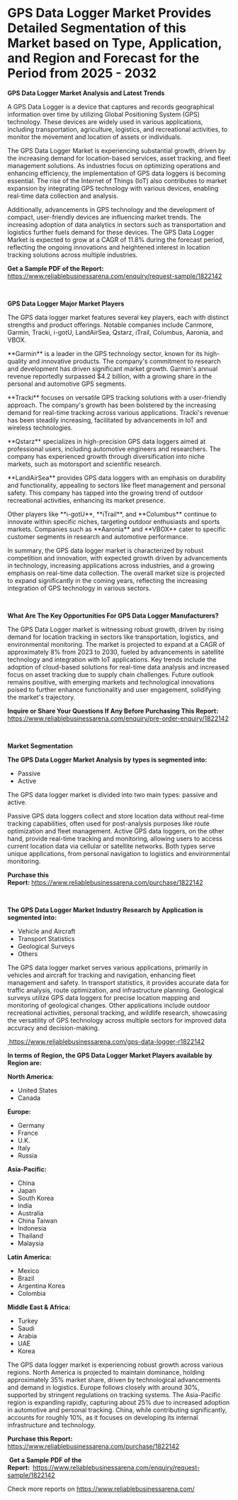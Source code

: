 <p><h1>GPS Data Logger Market Provides Detailed Segmentation of this Market based on Type, Application, and Region and Forecast for the Period from 2025 - 2032</h1></p><p><strong>GPS Data Logger Market Analysis and Latest Trends</strong></p>
<p><p>A GPS Data Logger is a device that captures and records geographical information over time by utilizing Global Positioning System (GPS) technology. These devices are widely used in various applications, including transportation, agriculture, logistics, and recreational activities, to monitor the movement and location of assets or individuals.</p><p>The GPS Data Logger Market is experiencing substantial growth, driven by the increasing demand for location-based services, asset tracking, and fleet management solutions. As industries focus on optimizing operations and enhancing efficiency, the implementation of GPS data loggers is becoming essential. The rise of the Internet of Things (IoT) also contributes to market expansion by integrating GPS technology with various devices, enabling real-time data collection and analysis.</p><p>Additionally, advancements in GPS technology and the development of compact, user-friendly devices are influencing market trends. The increasing adoption of data analytics in sectors such as transportation and logistics further fuels demand for these devices. The GPS Data Logger Market is expected to grow at a CAGR of 11.8% during the forecast period, reflecting the ongoing innovations and heightened interest in location tracking solutions across multiple industries.</p></p>
<p><strong>Get a Sample PDF of the Report:&nbsp;</strong> <a href="https://www.reliablebusinessarena.com/enquiry/request-sample/1822142?utm_campaign=1905&utm_medium=2&utm_source=Github&utm_content=ia&utm_term=10022025&utm_id=gps-data-logger">https://www.reliablebusinessarena.com/enquiry/request-sample/1822142</a></p>
<p>&nbsp;</p>
<p><strong>GPS Data Logger Major Market Players</strong></p>
<p><p>The GPS data logger market features several key players, each with distinct strengths and product offerings. Notable companies include Canmore, Garmin, Tracki, i-gotU, LandAirSea, Qstarz, iTrail, Columbus, Aaronia, and VBOX.</p><p>**Garmin** is a leader in the GPS technology sector, known for its high-quality and innovative products. The company's commitment to research and development has driven significant market growth. Garmin's annual revenue reportedly surpassed $4.2 billion, with a growing share in the personal and automotive GPS segments.</p><p>**Tracki** focuses on versatile GPS tracking solutions with a user-friendly approach. The company's growth has been bolstered by the increasing demand for real-time tracking across various applications. Tracki's revenue has been steadily increasing, facilitated by advancements in IoT and wireless technologies.</p><p>**Qstarz** specializes in high-precision GPS data loggers aimed at professional users, including automotive engineers and researchers. The company has experienced growth through diversification into niche markets, such as motorsport and scientific research. </p><p>**LandAirSea** provides GPS data loggers with an emphasis on durability and functionality, appealing to sectors like fleet management and personal safety. This company has tapped into the growing trend of outdoor recreational activities, enhancing its market presence.</p><p>Other players like **i-gotU**, **iTrail**, and **Columbus** continue to innovate within specific niches, targeting outdoor enthusiasts and sports markets. Companies such as **Aaronia** and **VBOX** cater to specific customer segments in research and automotive performance.</p><p>In summary, the GPS data logger market is characterized by robust competition and innovation, with expected growth driven by advancements in technology, increasing applications across industries, and a growing emphasis on real-time data collection. The overall market size is projected to expand significantly in the coming years, reflecting the increasing integration of GPS technology in various sectors.</p></p>
<p>&nbsp;</p>
<p><strong>What Are The Key Opportunities For GPS Data Logger Manufacturers?</strong></p>
<p><p>The GPS Data Logger market is witnessing robust growth, driven by rising demand for location tracking in sectors like transportation, logistics, and environmental monitoring. The market is projected to expand at a CAGR of approximately 8% from 2023 to 2030, fueled by advancements in satellite technology and integration with IoT applications. Key trends include the adoption of cloud-based solutions for real-time data analysis and increased focus on asset tracking due to supply chain challenges. Future outlook remains positive, with emerging markets and technological innovations poised to further enhance functionality and user engagement, solidifying the market's trajectory.</p></p>
<p><strong>Inquire or Share Your Questions If Any Before Purchasing This Report:</strong> <a href="https://www.reliablebusinessarena.com/enquiry/pre-order-enquiry/1822142?utm_campaign=1905&utm_medium=2&utm_source=Github&utm_content=ia&utm_term=10022025&utm_id=gps-data-logger">https://www.reliablebusinessarena.com/enquiry/pre-order-enquiry/1822142</a></p>
<p>&nbsp;</p>
<p><strong>Market Segmentation</strong></p>
<p><strong>The GPS Data Logger Market Analysis by types is segmented into:</strong></p>
<p><ul><li>Passive</li><li>Active</li></ul></p>
<p><p>The GPS data logger market is divided into two main types: passive and active. </p><p>Passive GPS data loggers collect and store location data without real-time tracking capabilities, often used for post-analysis purposes like route optimization and fleet management. Active GPS data loggers, on the other hand, provide real-time tracking and monitoring, allowing users to access current location data via cellular or satellite networks. Both types serve unique applications, from personal navigation to logistics and environmental monitoring.</p></p>
<p><strong>Purchase this Report:&nbsp;</strong><a href="https://www.reliablebusinessarena.com/purchase/1822142?utm_campaign=1905&utm_medium=2&utm_source=Github&utm_content=ia&utm_term=10022025&utm_id=gps-data-logger">https://www.reliablebusinessarena.com/purchase/1822142</a></p>
<p>&nbsp;</p>
<p><strong>The GPS Data Logger Market Industry Research by Application is segmented into:</strong></p>
<p><ul><li>Vehicle and Aircraft</li><li>Transport Statistics</li><li>Geological Surveys</li><li>Others</li></ul></p>
<p><p>The GPS data logger market serves various applications, primarily in vehicles and aircraft for tracking and navigation, enhancing fleet management and safety. In transport statistics, it provides accurate data for traffic analysis, route optimization, and infrastructure planning. Geological surveys utilize GPS data loggers for precise location mapping and monitoring of geological changes. Other applications include outdoor recreational activities, personal tracking, and wildlife research, showcasing the versatility of GPS technology across multiple sectors for improved data accuracy and decision-making.</p></p>
<p><a href="https://www.reliablebusinessarena.com/gps-data-logger-r1822142?utm_campaign=1905&utm_medium=2&utm_source=Github&utm_content=ia&utm_term=10022025&utm_id=gps-data-logger">&nbsp;https://www.reliablebusinessarena.com/gps-data-logger-r1822142</a></p>
<p><strong>In terms of Region, the GPS Data Logger Market Players available by Region are:</strong></p>
<p>
    <p> <strong> North America: </strong>
        <ul>
            <li>United States</li>
            <li>Canada</li>
        </ul>
        </p> 
    <p> <strong> Europe: </strong>
        <ul>
            <li>Germany</li>
            <li>France</li>
            <li>U.K.</li>
            <li>Italy</li>
            <li>Russia</li>
        </ul>
        </p> 
    <p> <strong> Asia-Pacific: </strong>
        <ul>
            <li>China</li>
            <li>Japan</li>
            <li>South Korea</li>
            <li>India</li>
            <li>Australia</li>
            <li>China Taiwan</li>
            <li>Indonesia</li>
            <li>Thailand</li>
            <li>Malaysia</li>
        </ul>
        </p> 
    <p> <strong> Latin America: </strong>
        <ul>
            <li>Mexico</li>
            <li>Brazil</li>
            <li>Argentina Korea</li>
            <li>Colombia</li>
        </ul>
        </p> 
    <p> <strong> Middle East & Africa: </strong>
        <ul>
            <li>Turkey</li>
            <li>Saudi</li>
            <li>Arabia</li>
            <li>UAE</li>
            <li>Korea</li>
        </ul>
    </p>
    </p>
<p><p>The GPS data logger market is experiencing robust growth across various regions. North America is projected to maintain dominance, holding approximately 35% market share, driven by technological advancements and demand in logistics. Europe follows closely with around 30%, supported by stringent regulations on tracking systems. The Asia-Pacific region is expanding rapidly, capturing about 25% due to increased adoption in automotive and personal tracking. China, while contributing significantly, accounts for roughly 10%, as it focuses on developing its internal infrastructure and technology.</p></p>
<p><strong>Purchase this Report: </strong><a href="https://www.reliablebusinessarena.com/purchase/1822142?utm_campaign=1905&utm_medium=2&utm_source=Github&utm_content=ia&utm_term=10022025&utm_id=gps-data-logger">https://www.reliablebusinessarena.com/purchase/1822142</a></p>
<p>&nbsp;<strong>Get a Sample PDF of the Report:&nbsp;&nbsp;</strong><a href="https://www.reliablebusinessarena.com/enquiry/request-sample/1822142?utm_campaign=1905&utm_medium=2&utm_source=Github&utm_content=ia&utm_term=10022025&utm_id=gps-data-logger">https://www.reliablebusinessarena.com/enquiry/request-sample/1822142</a></p>
<p><strong></strong></p>
<p>Check more reports on <a href="https://www.reliablebusinessarena.com/?utm_campaign=1905&utm_medium=2&utm_source=Github&utm_content=ia&utm_term=10022025&utm_id=gps-data-logger">https://www.reliablebusinessarena.com/</a></p>